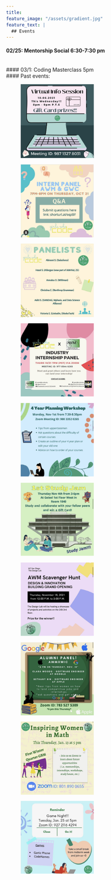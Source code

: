 ```yaml
---
title:
feature_image: "/assets/gradient.jpg"
feature_text: |
  ## Events
---
```

#### 02/25: Mentorship Social 6:30-7:30 pm
<br/>
#### 03/1: Coding Masterclass 5pm
<br/>
#### Past events:
<br/>
<figure>
  <img src="/assets/pastflyers/IMG_3212.jpg" alt="drawing" width="200"/>
</figure>
<figure>
  <img src="/assets/pastflyers/IMG_3214.jpg" alt="drawing" width="200"/>
</figure>
<figure>
  <img src="/assets/pastflyers/IMG_3215.jpg" alt="drawing" width="200"/>
</figure>
<figure>
  <img src="/assets/pastflyers/IMG_3216.jpg" alt="drawing" width="200"/>
</figure>
<figure>
  <img src="/assets/pastflyers/IMG_3217.jpg" alt="drawing" width="200"/>
</figure>
<figure>
  <img src="/assets/pastflyers/IMG_3218.jpg" alt="drawing" width="200"/>
</figure>
<figure>
  <img src="/assets/pastflyers/IMG_3220.jpg" alt="drawing" width="200"/>
</figure>
<figure>
  <img src="/assets/pastflyers/IMG_3221.jpg" alt="drawing" width="200"/>
</figure>
<figure>
  <img src="/assets/pastflyers/IMG_3222.jpg" alt="drawing" width="200"/>
</figure>
<figure>
  <img src="/assets/pastflyers/IMG_3223.jpg" alt="drawing" width="200"/>
</figure>
